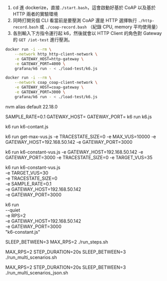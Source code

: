 1. cd 進 dockerize，直接`./start.bash`，這會啟動好基於 CoAP 以及基於 HTTP 兩者的實驗環境
2. 同時打開另個 CLI 看當前是要壓測 CoAP 還是 HTTP 選擇執行 `./http-record.bash` 或 `./coap-record.bash` （紀錄 CPU, memory 平均使用量）
3. 各別輸入下方指令運行起 k6，然後就會以 HTTP Client 的角色對 Gateway 的 `GET /iot-test` 進行壓測。
```sh
docker run -i --rm \
    --network http_http-client-network \
    -e GATEWAY_HOST=http-gateway \
    -e GATEWAY_PORT=4000 \
    grafana/k6 run - < ./load-test/k6.js
```
```sh
docker run -i --rm \
    --network coap_coap-client-network \
    -e GATEWAY_HOST=coap-gateway \
    -e GATEWAY_PORT=3000 \
    grafana/k6 run - < ./load-test/k6.js
```

nvm alias default 22.18.0

SAMPLE_RATE=0.1 GATEWAY_HOST= GATEWAY_PORT= k6 run k6.js

k6 run k6-contant.js 

k6 run get-max-vus.js -e TRACESTATE_SIZE=0 -e MAX_VUS=10000 -e GATEWAY_HOST=192.168.50.142 -e GATEWAY_PORT=3000

k6 run k6-constant-vus.js -e GATEWAY_HOST=192.168.50.142 -e GATEWAY_PORT=3000 -e TRACESTATE_SIZE=0 -e TARGET_VUS=35

k6 run k6-constant-vus.js \
  -e TARGET_VUS=30 \
  -e TRACESTATE_SIZE=0 \
  -e SAMPLE_RATE=0.1 \
  -e GATEWAY_HOST=192.168.50.142 \
  -e GATEWAY_PORT=3000


k6 run \
  --quiet \
  -e RPS=2 \
  -e GATEWAY_HOST=192.168.50.142 \
  -e GATEWAY_PORT=3000 \
  "k6-constant.js"  

  
  SLEEP_BETWEEN=3 MAX_RPS=2 ./run_steps.sh

MAX_RPS=2 STEP_DURATION=20s SLEEP_BETWEEN=3 ./run_multi_scenarios.sh


MAX_RPS=2 STEP_DURATION=20s SLEEP_BETWEEN=3 ./run_multi_scenarios_json.sh